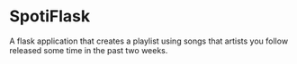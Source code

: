 # SpotiFlask
A flask application that creates a playlist using songs that artists you follow released some time in the past two weeks.
